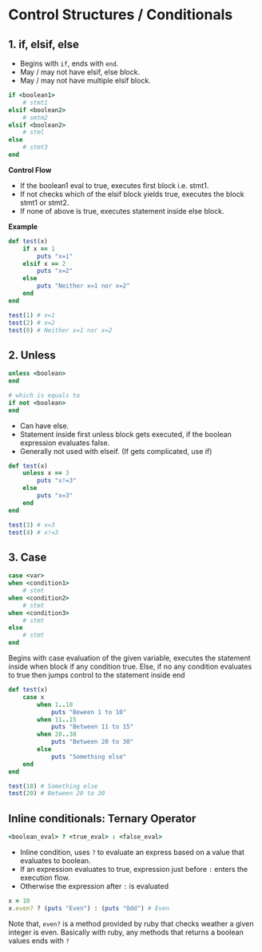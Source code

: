 # Control Structures / Conditionals


## 1. if, elsif, else

- Begins with ``if``, ends with ``end``.
- May / may not have elsif, else block.
- May / may not have multiple elsif block.

```rb
if <boolean1>
    # stmt1
elsif <boolean2>
    # smtm2
elsif <boolean2>
    # stml
else
    # stmt3
end
```

**Control Flow**
- If the boolean1 eval to true, executes first block i.e. stmt1.
- If not checks which of the elsif block yields true, executes the block stmt1 or stmt2.
- If none of above is true, executes statement inside else block.

**Example**

```rb
def test(x)
    if x == 1
        puts "x=1"
    elsif x == 2
        puts "x=2"
    else
        puts "Neither x=1 nor x=2"
    end
end

test(1) # x=1
test(2) # x=2
test(0) # Neither x=1 nor x=2
```

## 2. Unless

```rb
unless <boolean>
end

# which is equals to
if not <boolean>
end
```

- Can have else.
- Statement inside first unless block gets executed, if the boolean expression evaluates false.
- Generally not used with elseif. (If gets complicated, use if)

```rb
def test(x)
    unless x == 3
        puts "x!=3"
    else
        puts "x=3"
    end
end

test(3) # x=3
test(4) # x!=3
```

## 3. Case

```rb
case <var>
when <condition1>
    # stmt
when <condition2>
    # stmt
when <condition3>
    # stmt
else
    # stmt
end
```

Begins with case evaluation of the given variable, executes the statement inside when block if any condition true.
Else, if no any condition evaluates to true then jumps control to the statement inside end

```rb
def test(x)
    case x
        when 1..10
            puts "Beween 1 to 10"
        when 11..15
            puts "Between 11 to 15"
        when 20..30
            puts "Between 20 to 30"
        else
            puts "Something else"
    end
end

test(18) # Something else
test(20) # Between 20 to 30
```

## Inline conditionals: Ternary Operator

```rb
<boolean_eval> ? <true_eval> : <false_eval>
```

- Inline condition, uses `?` to evaluate an express based on a value that evaluates to boolean.
- If an expression evaluates to true, expression just before `:` enters the execution flow.
- Otherwise the expression after `:` is evaluated

```rb
x = 10
x.even? ? (puts "Even") : (puts "Odd") # Even
```

Note that, ``even?`` is a method provided by ruby that checks weather a given integer is even.
Basically with ruby, any methods that returns a boolean values ends with `?`
